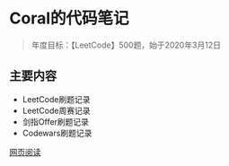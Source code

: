 # Coral的代码笔记
> 年度目标：【LeetCode】500题，始于2020年3月12日

## 主要内容
- LeetCode刷题记录
- LeetCode周赛记录
- 剑指Offer刷题记录
- Codewars刷题记录

[网页阅读](http://code.scarboroughcoral.top)

